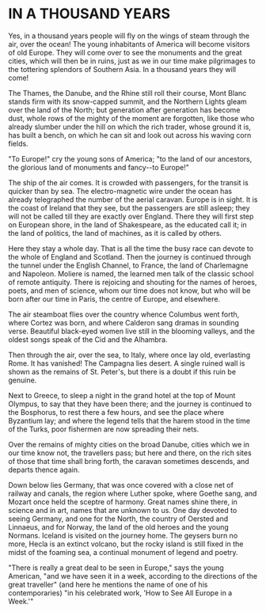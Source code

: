 # IN A THOUSAND YEARS

Yes, in a thousand years people will fly on the wings of steam
through the air, over the ocean! The young inhabitants of America will
become visitors of old Europe. They will come over to see the
monuments and the great cities, which will then be in ruins, just as
we in our time make pilgrimages to the tottering splendors of Southern
Asia. In a thousand years they will come!

The Thames, the Danube, and the Rhine still roll their course,
Mont Blanc stands firm with its snow-capped summit, and the Northern
Lights gleam over the land of the North; but generation after
generation has become dust, whole rows of the mighty of the moment are
forgotten, like those who already slumber under the hill on which
the rich trader, whose ground it is, has built a bench, on which he
can sit and look out across his waving corn fields.

"To Europe!" cry the young sons of America; "to the land of our
ancestors, the glorious land of monuments and fancy--to Europe!"

The ship of the air comes. It is crowded with passengers, for
the transit is quicker than by sea. The electro-magnetic wire under
the ocean has already telegraphed the number of the aerial caravan.
Europe is in sight. It is the coast of Ireland that they see, but
the passengers are still asleep; they will not be called till they are
exactly over England. There they will first step on European shore, in
the land of Shakespeare, as the educated call it; in the land of
politics, the land of machines, as it is called by others.

Here they stay a whole day. That is all the time the busy race can
devote to the whole of England and Scotland. Then the journey is
continued through the tunnel under the English Channel, to France, the
land of Charlemagne and Napoleon. Moliere is named, the learned men
talk of the classic school of remote antiquity. There is rejoicing and
shouting for the names of heroes, poets, and men of science, whom
our time does not know, but who will be born after our time in
Paris, the centre of Europe, and elsewhere.

The air steamboat flies over the country whence Columbus went
forth, where Cortez was born, and where Calderon sang dramas in
sounding verse. Beautiful black-eyed women live still in the
blooming valleys, and the oldest songs speak of the Cid and the
Alhambra.

Then through the air, over the sea, to Italy, where once lay
old, everlasting Rome. It has vanished! The Campagna lies desert. A
single ruined wall is shown as the remains of St. Peter's, but there
is a doubt if this ruin be genuine.

Next to Greece, to sleep a night in the grand hotel at the top
of Mount Olympus, to say that they have been there; and the journey is
continued to the Bosphorus, to rest there a few hours, and see the
place where Byzantium lay; and where the legend tells that the harem
stood in the time of the Turks, poor fishermen are now spreading their
nets.

Over the remains of mighty cities on the broad Danube, cities
which we in our time know not, the travellers pass; but here and
there, on the rich sites of those that time shall bring forth, the
caravan sometimes descends, and departs thence again.

Down below lies Germany, that was once covered with a close net of
railway and canals, the region where Luther spoke, where Goethe
sang, and Mozart once held the sceptre of harmony. Great names shine
there, in science and in art, names that are unknown to us. One day
devoted to seeing Germany, and one for the North, the country of
Oersted and Linnaeus, and for Norway, the land of the old heroes and
the young Normans. Iceland is visited on the journey home. The geysers
burn no more, Hecla is an extinct volcano, but the rocky island is
still fixed in the midst of the foaming sea, a continual monument of
legend and poetry.

"There is really a great deal to be seen in Europe," says the
young American, "and we have seen it in a week, according to the
directions of the great traveller" (and here he mentions the name of
one of his contemporaries) "in his celebrated work, 'How to See All
Europe in a Week.'"




